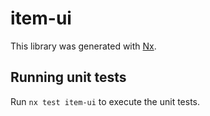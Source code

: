 # item-ui

This library was generated with [Nx](https://nx.dev).

## Running unit tests

Run `nx test item-ui` to execute the unit tests.
